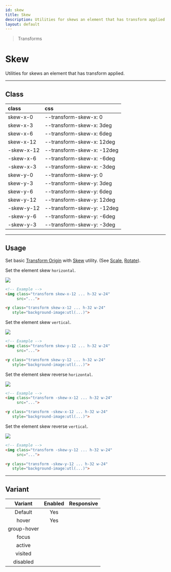 ```yaml
---
id: skew
title: Skew
description: Utilities for skews an element that has transform applied.
layout: default
---
```


> Transforms

# Skew

Utilities for skews an element that has transform applied.

---

## Class

| <span class="px-3 py-1 text-white bg-charcoal-100 rounded-full">class</span> | <span class="px-3 py-1 text-white bg-charcoal-100 rounded-full">css</span> |
|:--|:--|
| skew-x-0 | --transform-skew-x: 0 |
| skew-x-3 | --transform-skew-x: 3deg |
| skew-x-6 | --transform-skew-x: 6deg |
| skew-x-12 | --transform-skew-x: 12deg |
| -skew-x-12 | --transform-skew-x: -12deg |
| -skew-x-6 | --transform-skew-x: -6deg |
| -skew-x-3 | --transform-skew-x: -3deg |
| skew-y-0 | --transform-skew-y: 0 |
| skew-y-3 | --transform-skew-y: 3deg |
| skew-y-6 | --transform-skew-y: 6deg |
| skew-y-12 | --transform-skew-y: 12deg |
| -skew-y-12 | --transform-skew-y: -12deg |
| -skew-y-6 | --transform-skew-y: -6deg |
| -skew-y-3 | --transform-skew-y: -3deg |

---

## Usage

Set basic [Transform Origin](/transform-origin/) with [Skew](/skew/) utility. (See [Scale](/scale/), [Rotate](/rotate/)).

Set the element skew `horizontal`.

<y class="my-6 mx-auto w-32">
  <y class="h-24 w-24 bg-red-300 flex justify-center items-center">
    <img class="h-20 w-20 transform skew-x-12 rounded shadow"
       src="https://picsum.photos/80?=1">
  </y>
</y>

```html
<!-- Example -->
<img class="transform skew-x-12 ... h-32 w-24"
     src="...">

<y class="transform skew-x-12 ... h-32 w-24"
   style="background-image:utl(...)">
```

Set the element skew `vertical`.

<y class="my-6 mx-auto w-32">
  <y class="h-24 w-24 bg-red-300 flex justify-center items-center">
    <img class="h-20 w-20 transform skew-y-12 rounded shadow"
       src="https://picsum.photos/80?=1">
  </y>
</y>

```html
<!-- Example -->
<img class="transform skew-y-12 ... h-32 w-24"
     src="...">

<y class="transform skew-y-12 ... h-32 w-24"
   style="background-image:utl(...)">
```

Set the element skew reverse `horizontal`.

<y class="my-6 mx-auto w-32">
  <y class="h-24 w-24 bg-red-300 flex justify-center items-center">
    <img class="h-20 w-20 transform -skew-x-12 rounded shadow"
       src="https://picsum.photos/80?=1">
  </y>
</y>

```html
<!-- Example -->
<img class="transform -skew-x-12 ... h-32 w-24"
     src="...">

<y class="transform -skew-x-12 ... h-32 w-24"
   style="background-image:utl(...)">
```

Set the element skew reverse `vertical`.

<y class="my-6 mx-auto w-32">
  <y class="h-24 w-24 bg-red-300 flex justify-center items-center">
    <img class="h-20 w-20 transform -skew-y-12 rounded shadow"
       src="https://picsum.photos/80?=1">
  </y>
</y>

```html
<!-- Example -->
<img class="transform -skew-y-12 ... h-32 w-24"
     src="...">

<y class="transform -skew-y-12 ... h-32 w-24"
   style="background-image:utl(...)">
```

---

## Variant

| <span class="font-semibold underline">Variant</span> | <span class="font-semibold underline">Enabled</span> | <span class="font-semibold underline">Responsive</span> |
|:-:|:-:|:-:|
| Default | Yes | |
| hover| Yes | |
| group-hover | | |
| focus | | |
| active | | |
| visited | | |
| disabled | | |